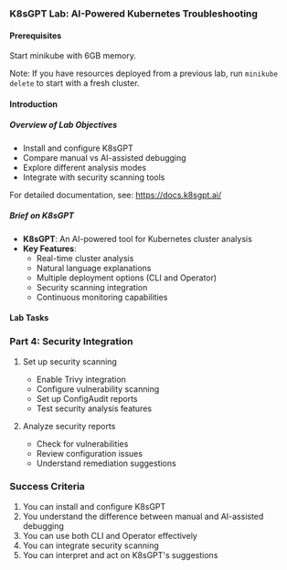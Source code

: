 ### K8sGPT Lab: AI-Powered Kubernetes Troubleshooting

#### Prerequisites

Start minikube with 6GB memory.

Note: If you have resources deployed from a previous lab, run `minikube delete` to start with a fresh cluster.

#### Introduction

##### **Overview of Lab Objectives**
- Install and configure K8sGPT
- Compare manual vs AI-assisted debugging
- Explore different analysis modes
- Integrate with security scanning tools

For detailed documentation, see: https://docs.k8sgpt.ai/

##### **Brief on K8sGPT**
- **K8sGPT**: An AI-powered tool for Kubernetes cluster analysis
- **Key Features**:
  - Real-time cluster analysis
  - Natural language explanations
  - Multiple deployment options (CLI and Operator)
  - Security scanning integration
  - Continuous monitoring capabilities

#### Lab Tasks

### Part 4: Security Integration

1. Set up security scanning
   - Enable Trivy integration
   - Configure vulnerability scanning
   - Set up ConfigAudit reports
   - Test security analysis features

2. Analyze security reports
   - Check for vulnerabilities
   - Review configuration issues
   - Understand remediation suggestions

### Success Criteria

1. You can install and configure K8sGPT
2. You understand the difference between manual and AI-assisted debugging
3. You can use both CLI and Operator effectively
4. You can integrate security scanning
5. You can interpret and act on K8sGPT's suggestions